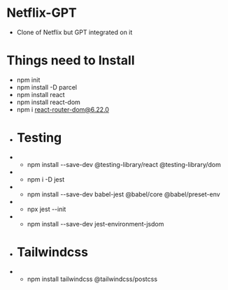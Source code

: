 # Netflix-GPT

- Clone of Netflix but GPT integrated on it

# Things need to Install
- npm init
- npm install -D parcel
- npm install react
- npm install react-dom
- npm i react-router-dom@6.22.0
- # Testing
- - npm install --save-dev @testing-library/react @testing-library/dom
- - npm i -D jest
- - npm install --save-dev babel-jest @babel/core @babel/preset-env
- - npx jest --init
- - npm install --save-dev jest-environment-jsdom
- # Tailwindcss
- - npm install tailwindcss @tailwindcss/postcss
